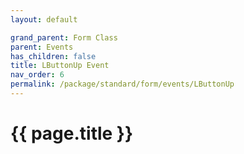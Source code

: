```yaml
---
layout: default

grand_parent: Form Class
parent: Events
has_children: false
title: LButtonUp Event
nav_order: 6
permalink: /package/standard/form/events/LButtonUp
---
```

# {{ page.title }}